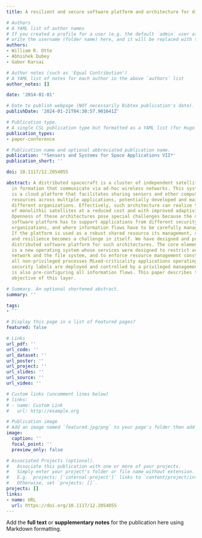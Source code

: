 ```yaml
---
title: A resilient and secure software platform and architecture for distributed spacecraft

# Authors
# A YAML list of author names
# If you created a profile for a user (e.g. the default `admin` user at `content/authors/admin/`), 
# write the username (folder name) here, and it will be replaced with their full name and linked to their profile.
authors:
- William R. Otte
- Abhishek Dubey
- Gabor Karsai

# Author notes (such as 'Equal Contribution')
# A YAML list of notes for each author in the above `authors` list
author_notes: []

date: '2014-01-01'

# Date to publish webpage (NOT necessarily Bibtex publication's date).
publishDate: '2024-01-21T04:30:57.901641Z'

# Publication type.
# A single CSL publication type but formatted as a YAML list (for Hugo requirements).
publication_types:
- paper-conference

# Publication name and optional abbreviated publication name.
publication: '*Sensors and Systems for Space Applications VII*'
publication_short: ''

doi: 10.1117/12.2054055

abstract: A distributed spacecraft is a cluster of independent satellite modules flying
  in formation that communicate via ad-hoc wireless networks. This system in space
  is a cloud platform that facilitates sharing sensors and other computing and communication
  resources across multiple applications, potentially developed and maintained by
  different organizations. Effectively, such architecture can realize the functions
  of monolithic satellites at a reduced cost and with improved adaptivity and robustness.
  Openness of these architectures pose special challenges because the distributed
  software platform has to support applications from different security domains and
  organizations, and where information flows have to be carefully managed and compartmentalized.
  If the platform is used as a robust shared resource its management, configuration,
  and resilience becomes a challenge in itself. We have designed and prototyped a
  distributed software platform for such architectures. The core element of the platform
  is a new operating system whose services were designed to restrict access to the
  network and the file system, and to enforce resource management constraints for
  all non-privileged processes Mixed-criticality applications operating at different
  security labels are deployed and controlled by a privileged management process that
  is also pre-configuring all information flows. This paper describes the design and
  objective of this layer.

# Summary. An optional shortened abstract.
summary: ''

tags:
- ''

# Display this page in a list of Featured pages?
featured: false

# Links
url_pdf: ''
url_code: ''
url_dataset: ''
url_poster: ''
url_project: ''
url_slides: ''
url_source: ''
url_video: ''

# Custom links (uncomment lines below)
# links:
# - name: Custom Link
#   url: http://example.org

# Publication image
# Add an image named `featured.jpg/png` to your page's folder then add a caption below.
image:
  caption: ''
  focal_point: ''
  preview_only: false

# Associated Projects (optional).
#   Associate this publication with one or more of your projects.
#   Simply enter your project's folder or file name without extension.
#   E.g. `projects: ['internal-project']` links to `content/project/internal-project/index.md`.
#   Otherwise, set `projects: []`.
projects: []
links:
- name: URL
  url: https://doi.org/10.1117/12.2054055
---
```


Add the **full text** or **supplementary notes** for the publication here using Markdown formatting.

